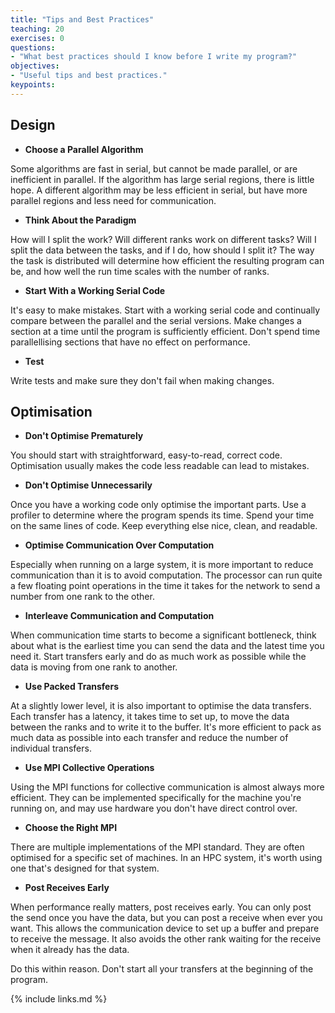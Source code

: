 ```yaml
---
title: "Tips and Best Practices"
teaching: 20
exercises: 0
questions:
- "What best practices should I know before I write my program?"
objectives:
- "Useful tips and best practices."
keypoints:
---
```


## Design

* **Choose a Parallel Algorithm**

Some algorithms are fast in serial, but cannot be made parallel, or are
inefficient in parallel.
If the algorithm has large serial regions, there is little hope.
A different algorithm may be less efficient in serial, but have more
parallel regions and less need for communication.


* **Think About the Paradigm**

How will I split the work? Will different ranks work on different tasks?
Will I split the data between the tasks, and if I do, how should I split it?
The way the task is distributed will determine how efficient the resulting
program can be, and how well the run time scales with the number of ranks.


* **Start With a Working Serial Code**

It's easy to make mistakes.
Start with a working serial code and continually compare between the
parallel and the serial versions.
Make changes a section at a time until the program is sufficiently
efficient.
Don't spend time parallellising sections that have no effect on performance.

* **Test**

Write tests and make sure they don't fail when making changes.

## Optimisation

* **Don't Optimise Prematurely**

You should start with straightforward, easy-to-read, correct code.
Optimisation usually makes the code less readable can lead to mistakes.


* **Don't Optimise Unnecessarily**

Once you have a working code only optimise the important parts.
Use a profiler to determine where the program spends its time.
Spend your time on the same lines of code.
Keep everything else nice, clean, and readable.


* **Optimise Communication Over Computation**

Especially when running on a large system, it is more important to reduce
communication than it is to avoid computation. The processor can run quite a
few floating point operations in the time it takes for the network to send
a number from one rank to the other.


* **Interleave Communication and Computation**

When communication time starts to become a significant bottleneck, think about
what is the earliest time you can send the data and the latest time you need it.
Start transfers early and do as much work as possible while the data is moving
from one rank to another.


* **Use Packed Transfers**

At a slightly lower level, it is also important to optimise the data transfers.
Each transfer has a latency, it takes time to set up, to move the data
between the ranks and to write it to the buffer.
It's more efficient to pack as much data as possible into each transfer
and reduce the number of individual transfers.

* **Use MPI Collective Operations**

Using the MPI functions for collective communication is almost always more
efficient.
They can be implemented specifically for the machine you're running on,
and may use hardware you don't have direct control over.


* **Choose the Right MPI**

There are multiple implementations of the MPI standard.
They are often optimised for a specific set of machines.
In an HPC system, it's worth using one that's designed for that system.



* **Post Receives Early**

When performance really matters, post receives early.
You can only post the send once you have the data, but
you can post a receive when ever you want.
This allows the communication device to set up a buffer and prepare
to receive the message.
It also avoids the other rank waiting for the receive when it already
has the data.
<!-- receive to be posted. -->

Do this within reason. Don't start all your transfers at the beginning of the program.

{% include links.md %}
